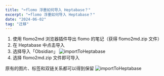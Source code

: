 ```yaml
---
title: "➡️flomo 浮墨如何导入 Heptabase？"
excerpt: "➡️flomo 浮墨如何导入 Heptabase？"
date: "2024-06-02"
tag: "迁移"
---
```


1. 使用 flomo2md 浏览器插件导出 flomo 的笔记（获得 flomo2md.zip 文件） 
2. 在 Heptabase 中点击导入
3. 选择导入「Obsidian」
    ![importToHeptabase](/images/importToHeptabase.png)
4. 选择 flomo2md.zip 文件即可导入

原有的图片、标签和双链关系都可以得到保留
![importToHeptabase](/images/importToHeptabase2.png)